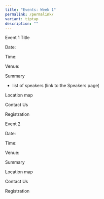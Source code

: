```yaml
---
title: "Events: Week 1"
permalink: /permalink/
variant: tiptap
description: ""
---
```

<p>Event 1 Title</p><p>Date:</p><p>Time:</p><p>Venue:</p><p>Summary</p><ul data-tight="true" class="tight"><li><p>list of speakers (link to the Speakers page)</p></li></ul><p>Location map</p><p>Contact Us</p><p>Registration</p><p></p><p>Event 2</p><p>Date:</p><p>Time:</p><p>Venue:</p><p>Summary</p><p>Location map</p><p>Contact Us</p><p>Registration</p><p></p>